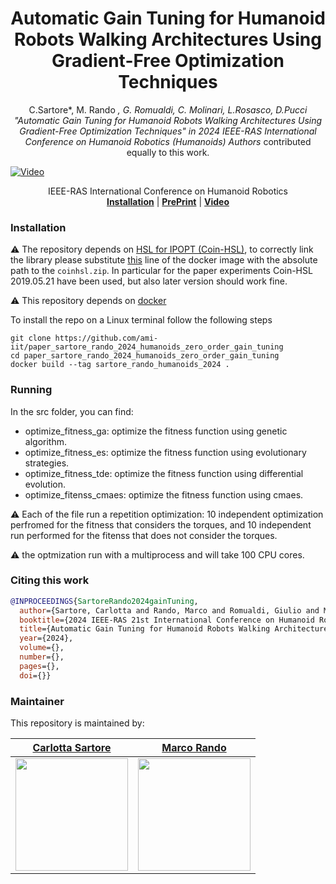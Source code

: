 


<h1 align="center">
Automatic Gain Tuning for Humanoid Robots Walking Architectures Using Gradient-Free Optimization Techniques
</h1>


<div align="center">

C.Sartore*, M. Rando *, G. Romualdi, C. Molinari, L.Rosasco, D.Pucci
_"Automatic Gain Tuning for Humanoid Robots Walking Architectures Using Gradient-Free Optimization Techniques"_
in 2024 IEEE-RAS International Conference on Humanoid Robotics (Humanoids)
Authors* contributed equally to this work. 
</div>

<p align="center">


[![Video](https://github.com/ami-iit/paper_sartore_2022_humanoids_ergonomic_design/assets/56030908/a0d66262-5539-481e-ac42-60219561b607)](https://github.com/ami-iit/paper_sartore_2022_humanoids_ergonomic_design/assets/56030908/6f73779e-5153-4048-bb1d-706c59b80490)

</p>

<div align="center">
  IEEE-RAS International Conference on Humanoid Robotics
</div>

<div align="center">
  <a href="#installation"><b>Installation</b></a> |
  <a href="https://arxiv.org/abs/2409.18649"><b>PrePrint</b></a> |
  <a href=https://www.youtube.com/watch?v=BccsReE9MpY><b>Video</b></a>
</div>

### Installation


:warning: The repository depends on [HSL for IPOPT (Coin-HSL)](https://www.hsl.rl.ac.uk/ipopt/), to correctly link the library please substitute [this](./Dockerfile#L110) line of the docker image with the absolute path to the `coinhsl.zip`. In particular for the paper experiments Coin-HSL 2019.05.21 have been used, but also later version should work fine. 

⚠️ This repository depends on [docker](https://docs.docker.com/)

To install the repo on a Linux terminal follow the following steps 

```
git clone https://github.com/ami-iit/paper_sartore_rando_2024_humanoids_zero_order_gain_tuning
cd paper_sartore_rando_2024_humanoids_zero_order_gain_tuning
docker build --tag sartore_rando_humanoids_2024 . 
```

### Running 
In the src folder, you can find: 
- optimize_fitness_ga: optimize the fitness function using genetic algorithm.
- optimize_fitness_es: optimize the fitness function using evolutionary strategies.
- optimize_fitness_tde: optimize the fitness function using differential evolution.
- optimize_fitenss_cmaes: optimize the fitness function using cmaes.

:warning: Each of the file run a repetition optimization: 10 independent optimization perfromed for the fitness that considers the torques, and 10 independent run performed for the fitenss that does not consider the torques.

:warning: the optmization run with a multiprocess and will take 100 CPU cores. 

### Citing this work

```bibtex
@INPROCEEDINGS{SartoreRando2024gainTuning,
  author={Sartore, Carlotta and Rando, Marco and Romualdi, Giulio and Molinari, Cesare and Rosasco, Lorenzo and Pucci, Daniele},
  booktitle={2024 IEEE-RAS 21st International Conference on Humanoid Robots (Humanoids)}, 
  title={Automatic Gain Tuning for Humanoid Robots Walking Architectures Using Gradient-Free Optimization Techniques}, 
  year={2024},
  volume={},
  number={},
  pages={},
  doi={}}
```

### Maintainer

This repository is maintained by:


|     [Carlotta Sartore](https://github.com/CarlottaSartore)    | [Marco Rando](https://github.com/Akatsuki96)
|-------------------------------------------------------|-------------------------------------------------------|
|<img src="https://user-images.githubusercontent.com/56030908/135461492-6d9a1174-19bd-46b3-bee6-c4dbaea9e210.jpeg" width="180">| <img src="https://github.com/ami-iit/element_hardware-intelligence/assets/56030908/def8f63d-0bc3-47fb-a64b-9626665c0f98" width="180">|



